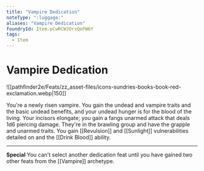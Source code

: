 ```yaml
---
title: "Vampire Dedication"
noteType: ":luggage:"
aliases: "Vampire Dedication"
foundryId: Item.pCwRCWJOrxQePW6Y
tags:
  - Item
---
```


# Vampire Dedication
![[pathfinder2e/Feats/zz_asset-files/icons-sundries-books-book-red-exclamation.webp|150]]

You're a newly risen vampire. You gain the undead and vampire traits and the basic undead benefits, and your undead hunger is for the blood of the living. Your incisors elongate; you gain a fangs unarmed attack that deals 1d6 piercing damage. They're in the brawling group and have the grapple and unarmed traits. You gain [[Revulsion]] and [[Sunlight]] vulnerabilities detailed on and the [[Drink Blood]] ability.

* * *

**Special** You can't select another dedication feat until you have gained two other feats from the [[Vampire]] archetype.
